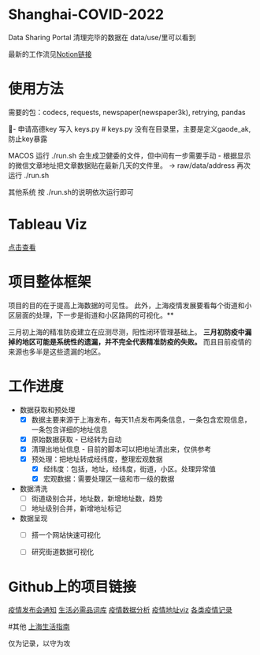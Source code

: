 # Shanghai-COVID-2022

Data Sharing Portal
清理完毕的数据在 data/use/里可以看到

最新的工作流见[Notion链接](https://stockard-halfway.notion.site/9aace6bd589c490f8015f98d87ea735f?v=7b2a1b31be1a469d9f373e1cb0e59f0d)

# 使用方法
需要的包：codecs, requests, newspaper(newspaper3k), retrying, pandas

- 申请高德key 写入 keys.py #
  keys.py 没有在目录里，主要是定义gaode_ak, 防止key暴露

MACOS
运行 ./run.sh
  会生成卫健委的文件，但中间有一步需要手动 - 根据显示的微信文章地址把文章数据贴在最新几天的文件里。 -> raw/data/address
再次运行 ./run.sh

其他系统
按 ./run.sh的说明依次运行即可

# Tableau Viz

[点击查看](https://public.tableau.com/app/profile/stockard.feng/viz/_16494860765160/1)

# 项目整体框架

项目的目的在于提高上海数据的可见性。
此外，上海疫情发展要看每个街道和小区层面的处理，下一步是街道和小区路网的可视化。**

三月初上海的精准防疫建立在应测尽测，阳性闭环管理基础上。
**三月初防疫中漏掉的地区可能是系统性的遗漏，并不完全代表精准防疫的失败。** 而且目前疫情的来源也多半是这些遗漏的地区。


# 工作进度

- 数据获取和预处理
    - [x]  数据主要来源于上海发布，每天11点发布两条信息，一条包含宏观信息，一条包含详细的地址信息
    - [x]  原始数据获取 - 已经转为自动
    - [x]  清理出地址信息 - 目前的脚本可以把地址清出来，仅供参考
    - [x]  预处理：把地址转成经纬度，整理宏观数据
        - [x]  经纬度：包括，地址，经纬度，街道，小区。处理异常值
        - [x]  宏观数据：需要处理区一级和市一级的数据
- 数据清洗
    - [ ]  街道级别合并，地址数，新增地址数，趋势
    - [ ]  地址级别合并，新增地址标记
- 数据呈现
    - [ ]  搭一个网站快速可视化
    - [ ]  研究街道数据可视化



# Github上的项目链接
[疫情发布会通知](https://github.com/liurenjie520/Shanghai_COVID-19_Push)
[生活必需品词库](https://github.com/xuanskyer/shanghai_covid_19_goods)
[疫情数据分析](https://github.com/kekincai/shanghai_covid19)
[疫情地址viz](https://github.com/Xenofex/covid-shanghai-viz)
[各类疫情记录](https://github.com/000fan000/covid19-shanghai2022)

#其他
[上海生活指南](https://www.wolai.com/6TLbKJYT1JTq3cFqXTWVXC)

仅为记录，以守为攻
